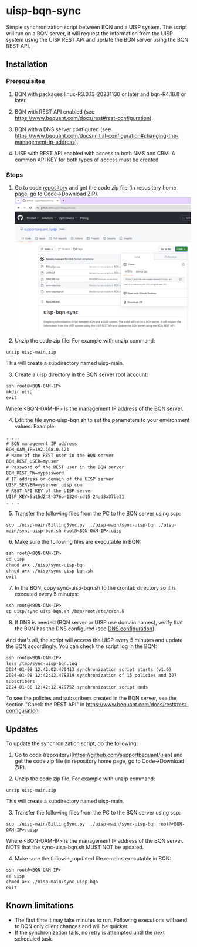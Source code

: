 
# uisp-bqn-sync

Simple synchronization script between BQN and a UISP system. The script
will run on a BQN server, it will request the information from the UISP system
using the UISP REST API and update the BQN server using the BQN REST API.

## Installation

### Prerequisites

1. BQN with packages linux-R3.0.13-20231130 or later and bqn-R4.18.8 or later.

2. BQN with REST API enabled (see https://www.bequant.com/docs/rest#rest-configuration).

3. BQN with a DNS server configured (see https://www.bequant.com/docs/initial-configuration#changing-the-management-ip-address).

4. UISP with REST API enabled with access to both NMS and CRM. A common API KEY 
for both types of access must be created.

### Steps

1. Go to code [repository](https://github.com/supportbequant/uisp) and get the code zip file (in repository home page, go to Code->Download ZIP).
![github code zip](github-uisp-get-zip.png)

2. Unzip the code zip file. For example with unzip command:
```
unzip uisp-main.zip
```
This will create a subdirectory named uisp-main.

3. Create a uisp directory in the BQN server root account:
```
ssh root@<BQN-OAM-IP>
mkdir uisp
exit
```
Where \<BQN-OAM-IP\> is the management IP address of the BQN server.

4. Edit the file sync-uisp-bqn.sh to set the parameters to your environment values.
Example:
```
. . .
# BQN management IP address
BQN_OAM_IP=192.168.0.121
# Name of the REST user in the BQN server
BQN_REST_USER=myuser
# Password of the REST user in the BQN server
BQN_REST_PW=mypassword
# IP address or domain of the UISP server
UISP_SERVER=myserver.uisp.com
# REST API KEY of the UISP server
UISP_KEY=5a15d248-376b-1324-cd15-24ad3a37be31
. . .
```

5. Transfer the following files from the PC to the BQN server using scp:
```
scp ./uisp-main/BillingSync.py  ./uisp-main/sync-uisp-bqn ./uisp-main/sync-uisp-bqn.sh root@<BQN-OAM-IP>:uisp
```

6. Make sure the following files are executable in BQN:
```
ssh root@<BQN-OAM-IP>
cd uisp
chmod a+x ./uisp/sync-uisp-bqn
chnod a+x ./uisp/sync-uisp-bqn.sh
exit
```

7. In the BQN, copy sync-uisp-bqn.sh to the crontab directory so it is executed every 5 minutes:
```
ssh root@<BQN-OAM-IP>
cp uisp/sync-uisp-bqn.sh /bqn/root/etc/cron.5
``` 
8. If DNS is needed (BQN server or UISP use domain names), verify that the BQN has the DNS configured (see [DNS configuration](https://www.bequant.com/docs/initial-configuration#changing-the-management-ip-address)).

And that's all, the script will access the UISP every 5 minutes and update the BQN accordingly.
You can check the script log in the BQN:

```
ssh root@<BQN-OAM-IP>
less /tmp/sync-uisp-bqn.log
2024-01-08 12:42:02.430413 synchronization script starts (v1.6)
2024-01-08 12:42:12.478919 synchronization of 15 policies and 327 subscribers
2024-01-08 12:42:12.479752 synchronization script ends
```

To see the policies and subscribers created in the BQN server, see the section
"Check the REST API" in https://www.bequant.com/docs/rest#rest-configuration


## Updates

To update the synchronization script, do the following:

1. Go to code (repository)[https://github.com/supportbequant/uisp] and get the code zip file (in repository home page, go to Code->Download ZIP).

2. Unzip the code zip file. For example with unzip command:
```
unzip uisp-main.zip
```
This will create a subdirectory named uisp-main.

3. Transfer the following files from the PC to the BQN server using scp:
```
scp ./uisp-main/BillingSync.py  ./uisp-main/sync-uisp-bqn root@<BQN-OAM-IP>:uisp
```
Where \<BQN-OAM-IP\> is the management IP address of the BQN server. NOTE 
that the sync-uisp-bqn.sh MUST NOT be updated.

4. Make sure the following updated file remains executable in BQN:
```
ssh root@<BQN-OAM-IP>
cd uisp
chmod a+x ./uisp-main/sync-uisp-bqn
exit
```

## Known limitations

- The first time it may take minutes to run. Following executions will send to BQN only client changes and will be quicker.
- If the synchronization fails, no retry is attempted until the next scheduled task.



